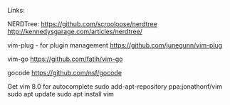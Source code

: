 Links: 

NERDTree: 
https://github.com/scrooloose/nerdtree
http://kennedysgarage.com/articles/nerdtree/

vim-plug - for plugin management
https://github.com/junegunn/vim-plug

vim-go 
https://github.com/fatih/vim-go

gocode
https://github.com/nsf/gocode

Get vim 8.0 for autocomplete
sudo add-apt-repository ppa:jonathonf/vim
sudo apt update
sudo apt install vim
